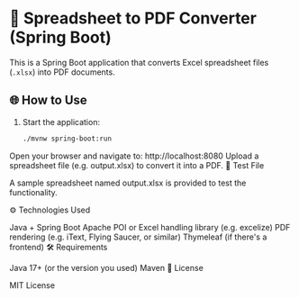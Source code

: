 # 🧾 Spreadsheet to PDF Converter (Spring Boot)

This is a Spring Boot application that converts Excel spreadsheet files (`.xlsx`) into PDF documents.

## 🌐 How to Use

1. Start the application:
   ```bash
   ./mvnw spring-boot:run
Open your browser and navigate to:
http://localhost:8080
Upload a spreadsheet file (e.g. output.xlsx) to convert it into a PDF.
📂 Test File

A sample spreadsheet named output.xlsx is provided to test the functionality.

⚙️ Technologies Used

Java + Spring Boot
Apache POI or Excel handling library (e.g. excelize)
PDF rendering (e.g. iText, Flying Saucer, or similar)
Thymeleaf (if there's a frontend)
🛠 Requirements

Java 17+ (or the version you used)
Maven
📝 License

MIT License